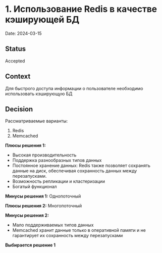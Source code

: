 # 1. Использование Redis в качестве кэширующей БД

Date: 2024-03-15

## Status

Accepted

## Context

Для быстрого доступа информации о пользователе необходимо использовать кэширующую БД

## Decision

Рассматриваемые варианты:
1. Redis
2. Memcached

**Плюсы решения 1:**
 - Высокая производительность
 - Поддержка разнообразных типов данных
 - Постоянное хранение данных:
    Redis также позволяет сохранять данные на диск, обеспечивая сохранность данных между перезапусками.
 - Возможность репликации и кластеризации
 - Богатый функционал

**Минусы решения 1:**
Однопоточный

**Плюсы решения 2:**
Многопоточный

**Минусы решения 2:**
 - Мало поддерживаемых типов данных
 - Memcached хранит данные только в оперативной памяти и не гарантирует их сохранность между перезапусками

**Выбирается решение 1**
